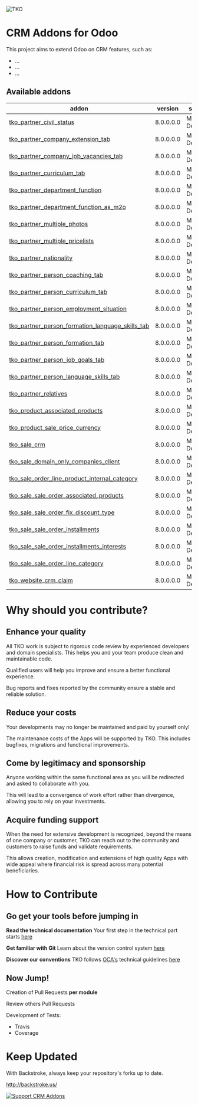 ![TKO](https://tkobr.com/website/image/ir.attachment/50170_af65c50/datas)

CRM Addons for Odoo
===

This project aims to extend Odoo on CRM features, such as:

 * ...
 * ...
 * ...

Available addons
----------------
addon | version | summary
--- | --- | ---
[tko_partner_civil_status](tko_partner_civil_status/)	|	8.0.0.0.0	|	Module Description
[tko_partner_company_extension_tab](tko_partner_company_extension_tab/)	|	8.0.0.0.0	|	Module Description
[tko_partner_company_job_vacancies_tab](tko_partner_company_job_vacancies_tab/)	|	8.0.0.0.0	|	Module Description
[tko_partner_curriculum_tab](tko_partner_curriculum_tab/)	|	8.0.0.0.0	|	Module Description
[tko_partner_department_function](tko_partner_department_function/)	|	8.0.0.0.0	|	Module Description
[tko_partner_department_function_as_m2o](tko_partner_department_function_as_m2o/)	|	8.0.0.0.0	|	Module Description
[tko_partner_multiple_photos](tko_partner_multiple_photos/)	|	8.0.0.0.0	|	Module Description
[tko_partner_multiple_pricelists](tko_partner_multiple_pricelists/)	|	8.0.0.0.0	|	Module Description
[tko_partner_nationality](tko_partner_nationality/)	|	8.0.0.0.0	|	Module Description
[tko_partner_person_coaching_tab](tko_partner_person_coaching_tab/)	|	8.0.0.0.0	|	Module Description
[tko_partner_person_curriculum_tab](tko_partner_person_curriculum_tab/)	|	8.0.0.0.0	|	Module Description
[tko_partner_person_employment_situation](tko_partner_person_employment_situation/)	|	8.0.0.0.0	|	Module Description
[tko_partner_person_formation_language_skills_tab](tko_partner_person_formation_language_skills_tab/)	|	8.0.0.0.0	|	Module Description
[tko_partner_person_formation_tab](tko_partner_person_formation_tab/)	|	8.0.0.0.0	|	Module Description
[tko_partner_person_job_goals_tab](tko_partner_person_job_goals_tab/)	|	8.0.0.0.0	|	Module Description
[tko_partner_person_language_skills_tab](tko_partner_person_language_skills_tab/)	|	8.0.0.0.0	|	Module Description
[tko_partner_relatives](tko_partner_relatives/)	|	8.0.0.0.0	|	Module Description
[tko_product_associated_products](tko_product_associated_products/)	|	8.0.0.0.0	|	Module Description
[tko_product_sale_price_currency](tko_product_sale_price_currency/)	|	8.0.0.0.0	|	Module Description
[tko_sale_crm](tko_sale_crm/)	|	8.0.0.0.0	|	Module Description
[tko_sale_domain_only_companies_client](tko_sale_domain_only_companies_client/)	|	8.0.0.0.0	|	Module Description
[tko_sale_order_line_product_internal_category](tko_sale_order_line_product_internal_category/)	|	8.0.0.0.0	|	Module Description
[tko_sale_sale_order_associated_products](tko_sale_sale_order_associated_products/)	|	8.0.0.0.0	|	Module Description
[tko_sale_sale_order_fix_discount_type](tko_sale_sale_order_fix_discount_type/)	|	8.0.0.0.0	|	Module Description
[tko_sale_sale_order_installments](tko_sale_sale_order_installments/)	|	8.0.0.0.0	|	Module Description
[tko_sale_sale_order_installments_interests](tko_sale_sale_order_installments_interests/)	|	8.0.0.0.0	|	Module Description
[tko_sale_sale_order_line_category](tko_sale_sale_order_line_category/)	|	8.0.0.0.0	|	Module Description
[tko_website_crm_claim](tko_website_crm_claim/)	|	8.0.0.0.0	|	Module Description


Why should you contribute?
===

Enhance your quality
----------------
All TKO work is subject to rigorous code review by experienced developers and domain specialists. This helps you and your team produce clean and maintainable code.

Qualified users will help you improve and ensure a better functional experience.

Bug reports and fixes reported by the community ensure a stable and reliable solution.

Reduce your costs
----------------
Your developments may no longer be maintained and paid by yourself only!

The maintenance costs of the Apps will be supported by TKO. This includes bugfixes, migrations and functional improvements.

Come by legitimacy and sponsorship
----------------
Anyone working within the same functional area as you will be redirected and asked to collaborate with you.

This will lead to a convergence of work effort rather than divergence, allowing you to rely on your investments.

Acquire funding support
----------------
When the need for extensive development is recognized, beyond the means of one company or customer, TKO can reach out to the community and customers to raise funds and validate requirements.

This allows creation, modification and extensions of high quality Apps with wide appeal where financial risk is spread across many potential beneficiaries.

How to Contribute
===

**Go get your tools before jumping in**
----------------

**Read the technical documentation**
Your first step in the technical part starts [here](https://www.odoo.com/documentation/8.0/reference.html)


**Get familiar with Git**
Learn about the version control system [here](https://git-scm.com/doc)


**Discover our conventions**
TKO follows [OCA's](https://odoo-community.org/) technical guidelines [here](https://github.com/OCA/maintainer-tools/blob/master/CONTRIBUTING.md)


Now Jump!
----------------

Creation of Pull Requests **per module**

Review others Pull Requests

Development of Tests:	
* Travis
* Coverage

Keep Updated
===

With Backstroke, always keep your repository's forks up to date.

http://backstroke.us/


[![Support CRM Addons](https://cdn.rawgit.com/gratipay/gratipay-badge/2.3.0/dist/gratipay.svg)](https://gratipay.com/thinkopensolutions/)
